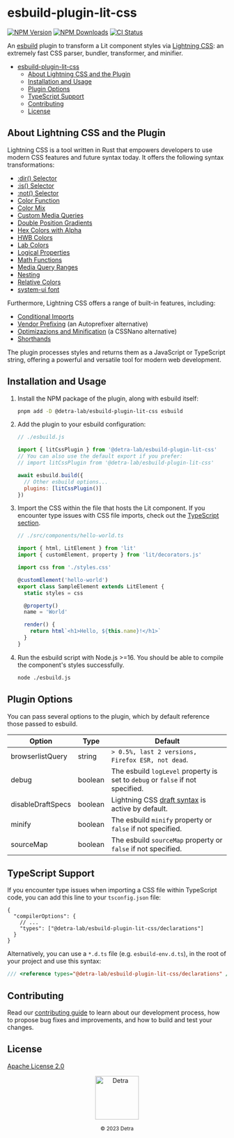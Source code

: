 # esbuild-plugin-lit-css

[![NPM Version][npm_version_badge]][npm_badge_url]
[![NPM Downloads][npm_downloads_badge]][npm_badge_url]
[![CI Status][ci_badge]][ci_badge_url]

An [esbuild](https://esbuild.github.io/) plugin to transform a Lit component styles via [Lightning CSS](https://lightningcss.dev/): an extremely fast CSS parser, bundler, transformer, and minifier.

- [esbuild-plugin-lit-css](#esbuild-plugin-lit-css)
  - [About Lightning CSS and the Plugin](#about-lightning-css-and-the-plugin)
  - [Installation and Usage](#installation-and-usage)
  - [Plugin Options](#plugin-options)
  - [TypeScript Support](#typescript-support)
  - [Contributing](#contributing)
  - [License](#license)

## About Lightning CSS and the Plugin 

Lightning CSS is a tool written in Rust that empowers developers to use modern CSS features and future syntax today. It offers the following syntax transformations:

- [:dir() Selector](https://cssdb.org/#dir-pseudo-class)
- [:is() Selector](https://cssdb.org/#is-pseudo-class)
- [:not() Selector](https://cssdb.org/#not-pseudo-class)
- [Color Function](https://cssdb.org/#color-function)
- [Color Mix](https://cssdb.org/#color-mix)
- [Custom Media Queries](https://cssdb.org/#custom-media-queries)
- [Double Position Gradients](https://cssdb.org/#double-position-gradients)
- [Hex Colors with Alpha](https://cssdb.org/#hexadecimal-alpha-notation)
- [HWB Colors](https://cssdb.org/#hwb-function)
- [Lab Colors](https://cssdb.org/#lab-function)
- [Logical Properties](https://cssdb.org/#logical-properties-and-values)
- [Math Functions](https://drafts.csswg.org/css-values/#math)
- [Media Query Ranges](https://cssdb.org/#media-query-ranges)
- [Nesting](https://cssdb.org/#nesting-rules)
- [Relative Colors](https://cssdb.org/#lch-function)
- [system-ui font](https://cssdb.org/#system-ui-font-family)

Furthermore, Lightning CSS offers a range of built-in features, including:
- [Conditional Imports](https://lightningcss.dev/bundling.html#conditional-imports)
- [Vendor Prefixing](https://lightningcss.dev/transpilation.html#vendor-prefixing) (an Autoprefixer alternative)
- [Optimizazions and Minification](https://lightningcss.dev/minification.html) (a CSSNano alternative)
- [Shorthands](https://lightningcss.dev/transpilation.html#shorthands)

The plugin processes styles and returns them as a JavaScript or TypeScript string, offering a powerful and versatile tool for modern web development.

## Installation and Usage

1. Install the NPM package of the plugin, along with esbuild itself:

   ```sh
   pnpm add -D @detra-lab/esbuild-plugin-lit-css esbuild
   ```

2. Add the plugin to your esbuild configuration:

   ```js
   // ./esbuild.js

   import { litCssPlugin } from '@detra-lab/esbuild-plugin-lit-css'
   // You can also use the default export if you prefer:
   // import litCssPlugin from '@detra-lab/esbuild-plugin-lit-css'

   await esbuild.build({
     // Other esbuild options...
     plugins: [litCssPlugin()]
   })
   ```

3. Import the CSS within the file that hosts the Lit component. If you encounter type issues with CSS file imports, check out the [TypeScript section](#typescript).

   ```ts
   // ./src/components/hello-world.ts

   import { html, LitElement } from 'lit'
   import { customElement, property } from 'lit/decorators.js'

   import css from './styles.css'

   @customElement('hello-world')
   export class SampleElement extends LitElement {
     static styles = css

     @property()
     name = 'World'

     render() {
       return html`<h1>Hello, ${this.name}!</h1>`
     }
   }
   ```

4. Run the esbuild script with Node.js >=16. You should be able to compile the component's styles successfully.

   ```sh
   node ./esbuild.js
   ```

## Plugin Options

You can pass several options to the plugin, which by default reference those passed to esbuild.

| Option            | Type    | Default                                                                        |
| ----------------- | ------- | ------------------------------------------------------------------------------ |
| browserlistQuery  | string  | `> 0.5%, last 2 versions, Firefox ESR, not dead`.                              |
| debug             | boolean | The esbuild `logLevel` property is set to `debug` or `false` if not specified. |
| disableDraftSpecs | boolean | Lightning CSS [draft syntax](https://lightningcss.dev/transpilation.html#draft-syntax) is active by default. |
| minify            | boolean | The esbuild `minify` property or `false` if not specified.                     |
| sourceMap         | boolean | The esbuild `sourceMap` property or `false` if not specified.                  |

## TypeScript Support

If you encounter type issues when importing a CSS file within TypeScript code, you can add this line to your `tsconfig.json` file:

```jsonc
{
  "compilerOptions": {
    // ...
    "types": ["@detra-lab/esbuild-plugin-lit-css/declarations"]
  }
}
```

Alternatively, you can use a `*.d.ts` file (e.g. `esbuild-env.d.ts`), in the root of your project and use this syntax:

```ts
/// <reference types="@detra-lab/esbuild-plugin-lit-css/declarations" />
```

## Contributing

Read our [contributing guide](./CONTRIBUTING.md) to learn about our development process, how to propose bug fixes and improvements, and how to build and test your changes.

## License

[Apache License 2.0](./LICENSE)

<div align="center"><img src="https://raw.github.com/detra-lab/.github/stable/profile/logo.svg" width="100" height="100" alt="Detra" /><p><small>© 2023 Detra</small></p></div>

<!-- Badges -->
[ci_badge]: https://img.shields.io/github/actions/workflow/status/detra-lab/esbuild-plugin-lit-css/test.yaml?style=flat-square&colorA=424394&colorB=80ffdb
[npm_version_badge]: https://img.shields.io/npm/v/@detra-lab/esbuild-plugin-lit-css?style=flat-square&colorA=424394&colorB=80ffdb
[npm_downloads_badge]: https://img.shields.io/npm/dm/@detra-lab/esbuild-plugin-lit-css?style=flat-square&colorA=424394&colorB=80ffdb

<!-- Links -->
[ci_badge_url]: https://github.com/detra-lab/esbuild-plugin-lit-css/actions/workflows/test.yaml
[npm_badge_url]: https://www.npmjs.com/package/@detra-lab/esbuild-plugin-lit-css
